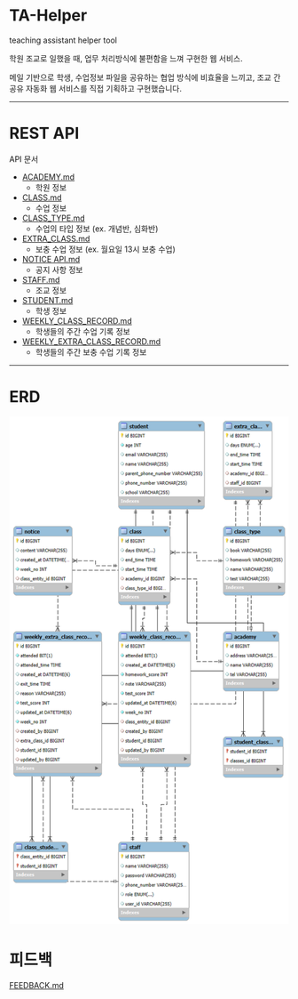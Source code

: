 # TA-Helper
teaching assistant helper tool

학원 조교로 일했을 때, 업무 처리방식에 불편함을 느껴 구현한 웹 서비스.

메일 기반으로 학생, 수업정보 파일을 공유하는 협업 방식에 비효율을 느끼고, 
조교 간 공유 자동화 웹 서비스를 직접 기획하고 구현했습니다.

---
# REST API
API 문서
- [ACADEMY.md](src/docs/ACADEMY.md)
  - 학원 정보
- [CLASS.md](src/docs/CLASS.md)
  - 수업 정보
- [CLASS_TYPE.md](src/docs/CLASS_TYPE.md)
  - 수업의 타입 정보 (ex. 개념반, 심화반)
- [EXTRA_CLASS.md](src/docs/EXTRA_CLASS.md)
  - 보충 수업 정보 (ex. 월요일 13시 보충 수업)
- [NOTICE API.md](src/docs/NOTICE%20API.md)
  - 공지 사항 정보
- [STAFF.md](src/docs/STAFF.md)
  - 조교 정보
- [STUDENT.md](src/docs/STUDENT.md)
  - 학생 정보
- [WEEKLY_CLASS_RECORD.md](src/docs/WEEKLY_CLASS_RECORD.md)
  - 학생들의 주간 수업 기록 정보
- [WEEKLY_EXTRA_CLASS_RECORD.md](src/docs/WEEKLY_EXTRA_CLASS_RECORD.md)
  - 학생들의 주간 보충 수업 기록 정보

---

# ERD
![ERD.png](images/ERD.png)


# 피드백

[FEEDBACK.md](FEEDBACK.md)